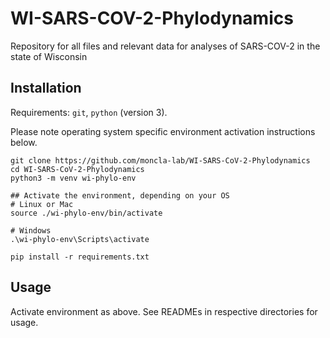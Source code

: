 # WI-SARS-COV-2-Phylodynamics

Repository for all files and relevant data for analyses of SARS-COV-2 in the state of Wisconsin

## Installation

Requirements: `git`, `python` (version 3).

Please note operating system specific environment activation instructions below.
```
git clone https://github.com/moncla-lab/WI-SARS-CoV-2-Phylodynamics
cd WI-SARS-CoV-2-Phylodynamics
python3 -m venv wi-phylo-env

## Activate the environment, depending on your OS
# Linux or Mac
source ./wi-phylo-env/bin/activate

# Windows
.\wi-phylo-env\Scripts\activate

pip install -r requirements.txt
```

## Usage

Activate environment as above. See READMEs in respective directories for usage.